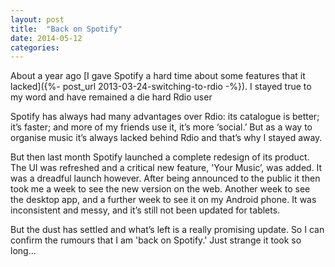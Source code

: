 ```yaml
---
layout: post
title:  "Back on Spotify"
date: 2014-05-12
categories:
---
```

About a year ago [I gave Spotify a hard time about some features that it lacked]({%- post_url 2013-03-24-switching-to-rdio -%}). I stayed true to my word and have remained a die hard Rdio user

Spotify has always had many advantages over Rdio: its catalogue is better; it’s faster; and more of my friends use it, it’s more ‘social.’ But as a way to organise music it’s always lacked behind Rdio and that’s why I stayed away.

But then last month Spotify launched a complete redesign of its product. The UI was refreshed and a critical new feature, 'Your Music’, was added. It was a dreadful launch however. After being announced to the public it then took me a week to see the new version on the web. Another week to see the desktop app, and a further week to see it on my Android phone. It was inconsistent and messy, and it’s still not been updated for tablets.

But the dust has settled and what’s left is a really promising update. So I can confirm the rumours that I am 'back on Spotify.' Just strange it took so long…
